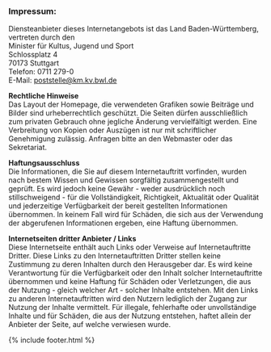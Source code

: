 ---
---

<h3>
  <i class="fa fa-pencil-square-o">
  </i>
  Impressum:
</h3>
<p>
  Diensteanbieter dieses Internetangebots ist das Land Baden-Württemberg, vertreten durch den
  <br>
  Minister für Kultus, Jugend und Sport
  <br>
  Schlossplatz 4
  <br>
  70173 Stuttgart
  <br>
  <i class="fa fa-phone">
  </i>
  Telefon: 0711 279-0
  <br>
  
  <i class="fa fa-envelope">
  </i>
  E-Mail: 
  <a href="mailto:poststelle@km.kv.bwl.de">
    poststelle@km.kv.bwl.de
  </a>
</p>
<p>
  <b>
    Rechtliche Hinweise
  </b>
  <br>
  Das Layout der Homepage, die verwendeten Grafiken sowie Beiträge und Bilder sind urheberrechtlich geschützt. Die Seiten dürfen ausschließlich zum privaten Gebrauch ohne jegliche Änderung vervielfältigt werden. Eine Verbreitung von Kopien oder Auszügen ist nur mit schriftlicher Genehmigung zulässig. Anfragen bitte an den Webmaster oder das Sekretariat.
</p>
<p>
  <b>
    Haftungsausschluss
  </b>
  <br>
  Die Informationen, die Sie auf diesem Internetauftritt vorfinden, wurden nach bestem Wissen und Gewissen sorgfältig zusammengestellt und geprüft. Es wird jedoch keine Gewähr - weder ausdrücklich noch stillschweigend - für die Vollständigkeit, Richtigkeit, Aktualität oder Qualität und jederzeitige Verfügbarkeit der bereit gestellten Informationen übernommen. In keinem Fall wird für Schäden, die sich aus der Verwendung der abgerufenen Informationen ergeben, eine Haftung übernommen.
  
  <p>
    <b>
      Internetseiten dritter Anbieter / Links
    </b>
    <br>
    Diese Internetseite enthält auch Links oder Verweise auf Internetauftritte Dritter. Diese Links zu den Internetauftritten Dritter stellen keine Zustimmung zu deren Inhalten durch den Herausgeber dar. Es wird keine Verantwortung für die Verfügbarkeit oder den Inhalt solcher Internetauftritte übernommen und keine Haftung für Schäden oder Verletzungen, die aus der Nutzung - gleich welcher Art - solcher Inhalte entstehen. Mit den Links zu anderen Internetauftritten wird den Nutzern lediglich der Zugang zur Nutzung der Inhalte vermittelt. Für illegale, fehlerhafte oder unvollständige Inhalte und für Schäden, die aus der Nutzung entstehen, haftet allein der Anbieter der Seite, auf welche verwiesen wurde.
</p>

{% include footer.html %}
